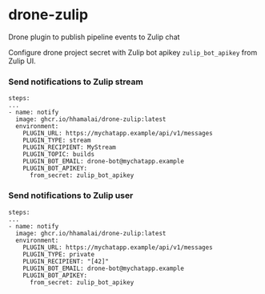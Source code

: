 # drone-zulip

Drone plugin to publish pipeline events to Zulip chat

Configure drone project secret with Zulip bot apikey ```zulip_bot_apikey``` from Zulip UI.

### Send notifications to Zulip stream
```
steps:
...
- name: notify
  image: ghcr.io/hhamalai/drone-zulip:latest
  environment:
    PLUGIN_URL: https://mychatapp.example/api/v1/messages
    PLUGIN_TYPE: stream
    PLUGIN_RECIPIENT: MyStream
    PLUGIN_TOPIC: builds
    PLUGIN_BOT_EMAIL: drone-bot@mychatapp.example
    PLUGIN_BOT_APIKEY:
      from_secret: zulip_bot_apikey
```

### Send notifications to Zulip user
```
steps:
...
- name: notify
  image: ghcr.io/hhamalai/drone-zulip:latest
  environment:
    PLUGIN_URL: https://mychatapp.example/api/v1/messages
    PLUGIN_TYPE: private
    PLUGIN_RECIPIENT: "[42]"
    PLUGIN_BOT_EMAIL: drone-bot@mychatapp.example
    PLUGIN_BOT_APIKEY:
      from_secret: zulip_bot_apikey
```
